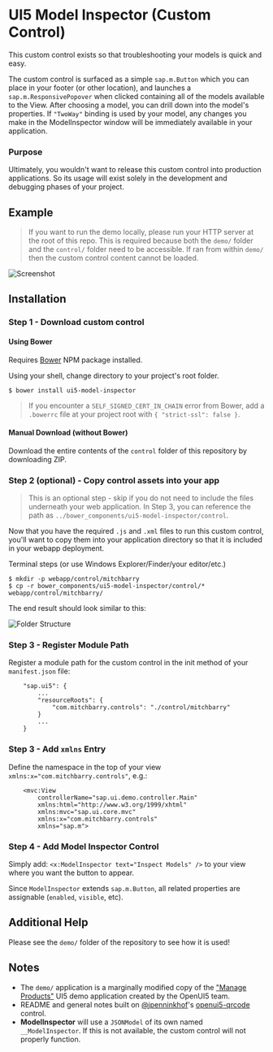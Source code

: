 # UI5 Model Inspector (Custom Control)

This custom control exists so that troubleshooting your models is quick and easy. 

The custom control is surfaced as a simple `sap.m.Button` which you can place in your 
footer (or other location), and launches a `sap.m.ResponsivePopover` when clicked 
containing all of the models available to the View. After choosing a model, you can 
drill down into the model's properties. If `"TwoWay"` binding is used by your model, 
any changes you make in the ModelInspector window will be immediately available 
in your application. 

### Purpose

Ultimately, you wouldn't want to release this custom control into production applications. 
So its usage will exist solely in the development and debugging phases of your project. 

## Example

> If you want to run the demo locally, please run your HTTP server at the root of this repo. 
This is required because both the `demo/` folder and the `control/` folder need to be 
accessible. If ran from within `demo/` then the custom control content cannot be loaded.

![Screenshot](http://i.imgur.com/T5cObQs.png)

## Installation

### Step 1 - Download custom control

#### Using Bower 
Requires [Bower](https://bower.io/) NPM package installed.

Using your shell, change directory to your project's root folder.

```
$ bower install ui5-model-inspector
```

> If you encounter a `SELF_SIGNED_CERT_IN_CHAIN` error from Bower, add a 
`.bowerrc` file at your project root with `{ "strict-ssl": false }`.

#### Manual Download (without Bower)
Download the entire contents of the `control` folder of this repository by downloading ZIP. 

### Step 2 (optional) - Copy control assets into your app

> This is an optional step - skip if you do not need to include the files underneath your web application. In Step 3, you can reference the path as `../bower_components/ui5-model-inspector/control`.

Now that you have the required `.js` and `.xml` files to run this custom control, 
you'll want to copy them into your application directory so that it is included in your 
webapp deployment. 

Terminal steps (or use Windows Explorer/Finder/your editor/etc.)
```
$ mkdir -p webapp/control/mitchbarry
$ cp -r bower_components/ui5-model-inspector/control/* webapp/control/mitchbarry/
```

The end result should look similar to this:

![Folder Structure](http://i.imgur.com/3ms676n.png)

### Step 3 - Register Module Path
Register a module path for the custom control in the init method of your `manifest.json` file:

```
    "sap.ui5": {
        ...
        "resourceRoots": {
            "com.mitchbarry.controls": "./control/mitchbarry"
        }
        ...
    }
```

### Step 3 - Add `xmlns` Entry
Define the namespace in the top of your view `xmlns:x="com.mitchbarry.controls"`, e.g.:

```
    <mvc:View
	    controllerName="sap.ui.demo.controller.Main"
	    xmlns:html="http://www.w3.org/1999/xhtml"
	    xmlns:mvc="sap.ui.core.mvc"
	    xmlns:x="com.mitchbarry.controls"
	    xmlns="sap.m">
```

### Step 4 - Add Model Inspector Control
Simply add: `<x:ModelInspector text="Inspect Models" />` to your view where you want the button to appear.

Since `ModelInspector` extends `sap.m.Button`, all related properties are assignable (`enabled`, `visible`, etc).

## Additional Help
Please see the `demo/` folder of the repository to see how it is used!

## Notes
* The `demo/` application is a marginally modified copy of the ["Manage Products"](https://openui5.hana.ondemand.com/test-resources/sap/m/demokit/tutorial/worklist/07/webapp/test/mockServer.html) UI5 demo application created by the OpenUI5 team.
* README and general notes built on [@jpenninkhof](https://github.com/jpenninkhof)'s [openui5-qrcode](https://github.com/jpenninkhof/openui5-qrcode) control.
* **ModelInspector** will use a `JSONModel` of its own named `__ModelInspector`. If this is not available, the custom control will not properly function. 
